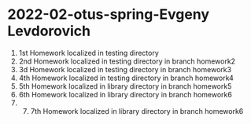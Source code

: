 # 2022-02-otus-spring-Evgeny Levdorovich
1. 1st Homework localized in testing directory
2. 2nd Homework localized in testing directory in branch homework2
3. 3d Homework localized in testing directory in branch homework3
4. 4th Homework localized in testing directory in branch homework4
5. 5th Homework localized in library directory in branch homework5
6. 6th Homework localized in library directory in branch homework6
7. 7. 7th Homework localized in library directory in branch homework6
